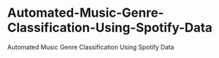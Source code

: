 # Automated-Music-Genre-Classification-Using-Spotify-Data
Automated Music Genre Classification Using Spotify Data
